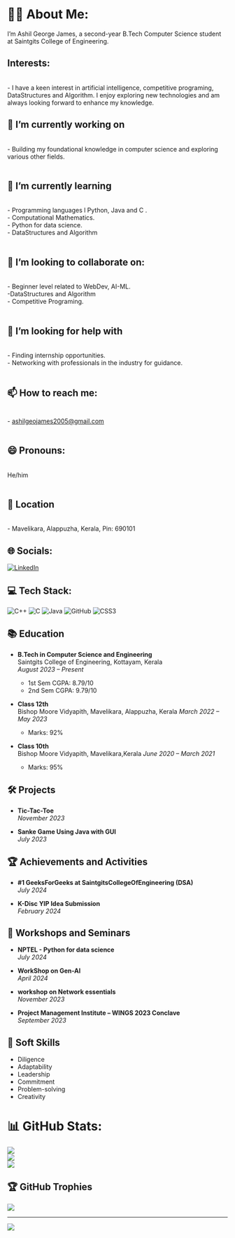 # 👨‍💻 About Me:
I’m Ashil George James, a second-year B.Tech Computer Science student at Saintgits College of Engineering.


 ## Interests:
<br> - I have a keen interest in artificial intelligence, competitive programing, DataStructures and Algorithm. I enjoy exploring new technologies and am always looking forward to enhance my knowledge.


## 🔭 I’m currently working on
<br>- Building my foundational knowledge in computer science and exploring various other fields.<br><br>
## 🌱 I’m currently learning
<br>- Programming languages l Python, Java and C .<br>- Computational Mathematics. <br>- Python for data science. <br>- DataStructures and Algorithm<br><br>
## 👯 I’m looking to collaborate on:
<br>- Beginner level related to WebDev, AI-ML. <br>-DataStructures and Algorithm <br>- Competitive Programing.<br><br>
## 🤝 I’m looking for help with
<br>- Finding internship opportunities.<br>- Networking with professionals in the industry for guidance.<br><br> 
## 📫 How to reach me: 
<br>- ashilgeojames2005@gmail.com <br><br>
## 😄 Pronouns:
<br>He/him<br><br>

## 📍 Location
<br>
- Mavelikara, Alappuzha, Kerala, Pin: 690101

## 🌐 Socials:
[![LinkedIn](https://img.shields.io/badge/LinkedIn-%230077B5.svg?logo=linkedin&logoColor=white)](https://www.linkedin.com/in/ashil-george-james/) 

## 💻 Tech Stack:
![C++](https://img.shields.io/badge/c++-%2300599C.svg?style=for-the-badge&logo=c%2B%2B&logoColor=white) ![C](https://img.shields.io/badge/c-%2300599C.svg?style=for-the-badge&logo=c&logoColor=white) ![Java](https://img.shields.io/badge/java-%23ED8B00.svg?style=for-the-badge&logo=openjdk&logoColor=white) ![GitHub](https://img.shields.io/badge/github-%23121011.svg?style=for-the-badge&logo=github&logoColor=white) ![CSS3](https://img.shields.io/badge/css3-%231572B6.svg?style=for-the-badge&logo=css3&logoColor=white)

## 📚 Education

- **B.Tech in Computer Science and Engineering**  
  Saintgits College of Engineering, Kottayam, Kerala  
  *August 2023 – Present*  
  - 1st Sem CGPA: 8.79/10
  - 2nd Sem CGPA: 9.79/10

- **Class 12th**  
  Bishop Moore Vidyapith, Mavelikara, Alappuzha, Kerala
  *March 2022 – May 2023*  
  - Marks: 92%

- **Class 10th**  
  Bishop Moore Vidyapith, Mavelikara,Kerala
   *June 2020 – March 2021*  
  - Marks: 95%

## 🛠️ Projects
  
- **Tic-Tac-Toe**   
  *November 2023*
  
- **Sanke Game Using Java with GUI**  
  *July 2023*


## 🏆 Achievements and Activities

- **#1 GeeksForGeeks at SaintgitsCollegeOfEngineering (DSA)**  
  *July 2024*
  
- **K-Disc YIP Idea Submission**  
  *February 2024*


## 🧠 Workshops and Seminars

 - **NPTEL - Python for data science**  
  *July 2024*

- **WorkShop on Gen-AI**  
  *April 2024*

 - **workshop on Network essentials**  
  *November 2023*

 - **Project Management Institute – WINGS 2023 Conclave**  
  *September 2023*

  

## 🌟 Soft Skills

- Diligence
- Adaptability
- Leadership
- Commitment
- Problem-solving
- Creativity

# 📊 GitHub Stats:
![](https://github-readme-stats.vercel.app/api?username=Ashil-James&theme=shadow_blue&hide_border=false&include_all_commits=true&count_private=false)<br/>
![](https://github-readme-streak-stats.herokuapp.com/?user=Ashil-James&theme=shadow_blue&hide_border=false)<br/>
![](https://github-readme-stats.vercel.app/api/top-langs/?username=Ashil-James&theme=shadow_blue&hide_border=false&include_all_commits=true&count_private=false&layout=compact)

## 🏆 GitHub Trophies
![](https://github-profile-trophy.vercel.app/?username=Ashil-James&theme=radical&no-frame=true&no-bg=true&margin-w=4)

---
[![](https://visitcount.itsvg.in/api?id=Ashil-James&icon=5&color=0)](https://visitcount.itsvg.in)
